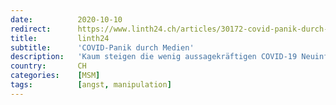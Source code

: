 ```yaml
---
date:          2020-10-10
redirect:      https://www.linth24.ch/articles/30172-covid-panik-durch-medien
title:         linth24
subtitle:      'COVID-Panik durch Medien'
description:   'Kaum steigen die wenig aussagekräftigen COVID-19 Neuinfektionen an, startet der «Blick» eine neue Panikoffensive. Langsam wird das unerträglich.'
country:       CH
categories:    [MSM]
tags:          [angst, manipulation]
---
```

